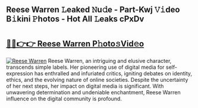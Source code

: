 ## Reese Warren 𝙻eaked 𝙽u𝚍e - Part-Kwj 𝚅𝚒deo B𝚒kini 𝙿hotos - Hot All 𝙻eaks cPxDv

# <h2><a href="http://ld65ya.urlbe.top/?page=Reese+Warren">🔗🔗👉👉 Reese Warren P𝚑oto𝚜Vid𝚎o</a></h2>

[![Reese Warren](https://i.imgur.com/eBuTRDB.gif)](http://ld65ya.urlbe.top/?page=Reese+Warren)
Reese Warren, an intriguing and elusive character, transcends simple labels. Her pioneering use of digital media for self-expression has enthralled and infuriated critics, igniting debates on identity, ethics, and the evolving nature of online societies. Despite the uncertainty of her next steps, her impact on digital media is significant. With unwavering determination and undeniable enchantment, Reese Warren influence on the digital community is profound.
